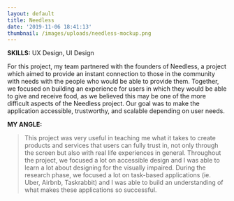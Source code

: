 ```yaml
---
layout: default
title: Needless
date: '2019-11-06 18:41:13'
thumbnail: /images/uploads/needless-mockup.png
---
```

**SKILLS:** UX Design, UI Design

For this project, my team partnered with the founders of Needless, a project which aimed to provide an instant connection to those in the community with needs with the people who would be able to provide them. Together, we focused on building an experience for users in which they would be able to give and receive food, as we believed this may be one of the more difficult aspects of the Needless project. Our goal was to make the application accessible, trustworthy, and scalable depending on user needs.

**MY ANGLE:**

> This project was very useful in teaching me what it takes to create products and services that users can fully trust in, not only through the screen but also with real life experiences in general. Throughout the project, we focused a lot on accessible design and I was able to learn a lot about designing for the visually impaired. During the research phase, we focused a lot on task-based applications (ie. Uber, Airbnb, Taskrabbit) and I was able to build an understanding of what makes these applications so successful.
